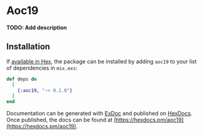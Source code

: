 # Aoc19

**TODO: Add description**

## Installation

If [available in Hex](https://hex.pm/docs/publish), the package can be installed
by adding `aoc19` to your list of dependencies in `mix.exs`:

```elixir
def deps do
  [
    {:aoc19, "~> 0.1.0"}
  ]
end
```

Documentation can be generated with [ExDoc](https://github.com/elixir-lang/ex_doc)
and published on [HexDocs](https://hexdocs.pm). Once published, the docs can
be found at [https://hexdocs.pm/aoc19](https://hexdocs.pm/aoc19).

